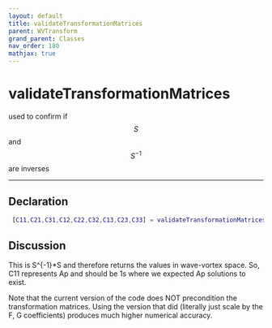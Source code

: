 ```yaml
---
layout: default
title: validateTransformationMatrices
parent: WVTransform
grand_parent: Classes
nav_order: 180
mathjax: true
---
```


#  validateTransformationMatrices

used to confirm if $$S$$ and $$S^{-1}$$ are inverses


---

## Declaration
```matlab
 [C11,C21,C31,C12,C22,C32,C13,C23,C33] = validateTransformationMatrices(self)
```
## Discussion

      
  This is S^{-1}*S and therefore returns the values in
  wave-vortex space. So, C11 represents Ap and should be 1s
  where we expected Ap solutions to exist.
 
  Note that the current version of the code does NOT precondition the
  transformation matrices. Using the version that did (literally just scale
  by the F, G coefficients) produces much higher numerical accuracy.
